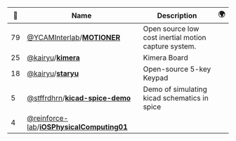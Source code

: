|:star2: | Name | Description | 🌍|
|---|---|---|---|
|79|[@YCAMInterlab](https://github.com/YCAMInterlab)/[**MOTIONER**](https://github.com/YCAMInterlab/MOTIONER)|Open source low cost inertial motion capture system.||
|25|[@kairyu](https://github.com/kairyu)/[**kimera**](https://github.com/kairyu/kimera)|Kimera Board||
|18|[@kairyu](https://github.com/kairyu)/[**staryu**](https://github.com/kairyu/staryu)|Open-source 5-key Keypad||
|5|[@stffrdhrn](https://github.com/stffrdhrn)/[**kicad-spice-demo**](https://github.com/stffrdhrn/kicad-spice-demo)|Demo of simulating kicad schematics in spice||
|4|[@reinforce-lab](https://github.com/reinforce-lab)/[**iOSPhysicalComputing01**](https://github.com/reinforce-lab/iOSPhysicalComputing01)|||

